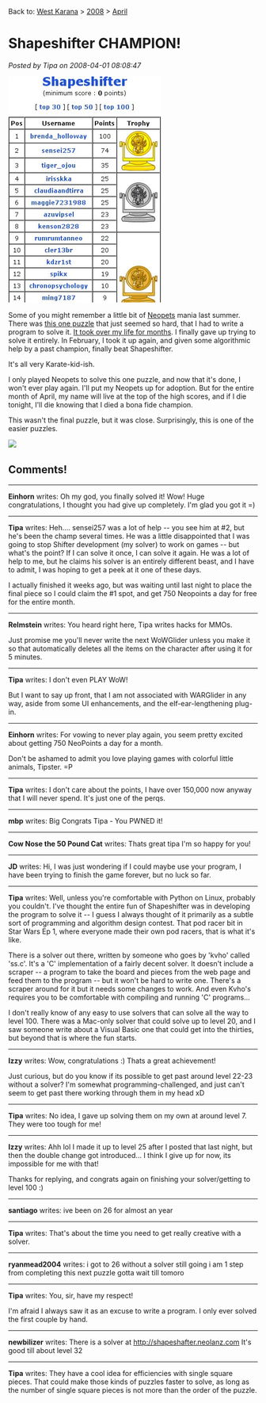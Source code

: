 Back to: [West Karana](/posts/westkarana.md) > [2008](/posts/2008/westkarana.md) > [April](./westkarana.md)
# Shapeshifter CHAMPION!

*Posted by Tipa on 2008-04-01 08:08:47*

![ss.jpg](../../../uploads/2008/04/ss.jpg)

Some of you might remember a little bit of [Neopets](http://www.neopets.com/) mania last summer. There was [this one puzzle](http://www.neopets.com/medieval/shapeshifter.phtml) that just seemed so hard, that I had to write a program to solve it. [It took over my life for months](http://shewhoshapes.wordpress.com/). I finally gave up trying to solve it entirely. In February, I took it up again, and given some algorithmic help by a past champion, finally beat Shapeshifter.

It's all very Karate-kid-ish.

I only played Neopets to solve this one puzzle, and now that it's done, I won't ever play again. I'll put my Neopets up for adoption. But for the entire month of April, my name will live at the top of the high scores, and if I die tonight, I'll die knowing that I died a bona fide champion.

This wasn't the final puzzle, but it was close. Surprisingly, this is one of the easier puzzles.

![](http://shewhoshapes.files.wordpress.com/2008/03/level97.jpg)
## Comments!

---

**Einhorn** writes: Oh my god, you finally solved it! Wow! Huge congratulations, I thought you had give up completely. I'm glad you got it =)

---

**Tipa** writes: Heh.... sensei257 was a lot of help -- you see him at #2, but he's been the champ several times. He was a little disappointed that I was going to stop Shifter development (my solver) to work on games -- but what's the point? If I can solve it once, I can solve it again. He was a lot of help to me, but he claims his solver is an entirely different beast, and I have to admit, I was hoping to get a peek at it one of these days.

I actually finished it weeks ago, but was waiting until last night to place the final piece so I could claim the #1 spot, and get 750 Neopoints a day for free for the entire month.

---

**Relmstein** writes: You heard right here, Tipa writes hacks for MMOs. 

Just promise me you'll never write the next WoWGlider unless you make it so that automatically deletes all the items on the character after using it for 5 minutes.

---

**Tipa** writes: I don't even PLAY WoW!

But I want to say up front, that I am not associated with WARGlider in any way, aside from some UI enhancements, and the elf-ear-lengthening plug-in.

---

**Einhorn** writes: For vowing to never play again, you seem pretty excited about getting 750 NeoPoints a day for a month.

Don't be ashamed to admit you love playing games with colorful little animals, Tipster. =P

---

**Tipa** writes: I don't care about the points, I have over 150,000 now anyway that I will never spend. It's just one of the perqs.

---

**mbp** writes: Big Congrats Tipa - You PWNED it!

---

**Cow Nose the 50 Pound Cat** writes: Thats great tipa I'm so happy for you!

---

**JD** writes: Hi,
I was just wondering if I could maybe use your program, I have been trying to finish the game forever, but no luck so far.

---

**Tipa** writes: Well, unless you're comfortable with Python on Linux, probably you couldn't. I've thought the entire fun of Shapeshifter was in developing the program to solve it -- I guess I always thought of it primarily as a subtle sort of programming and algorithm design contest. That pod racer bit in Star Wars Ep 1, where everyone made their own pod racers, that is what it's like.

There is a solver out there, written by someone who goes by 'kvho' called 'ss.c'. It's a 'C' implementation of a fairly decent solver. It doesn't include a scraper -- a program to take the board and pieces from the web page and feed them to the program -- but it won't be hard to write one. There's a scraper around for it but it needs some changes to work. And even Kvho's requires you to be comfortable with compiling and running 'C' programs...

I don't really know of any easy to use solvers that can solve all the way to level 100. There was a Mac-only solver that could solve up to level 20, and I saw someone write about a Visual Basic one that could get into the thirties, but beyond that is where the fun starts.

---

**Izzy** writes: Wow, congratulations :) Thats a great achievement!

Just curious, but do you know if its possible to get past around level 22-23 without a solver? I'm somewhat programming-challenged, and just can't seem to get past there working through them in my head xD

---

**Tipa** writes: No idea, I gave up solving them on my own at around level 7. They were too tough for me!

---

**Izzy** writes: Ahh lol I made it up to level 25 after I posted that last night, but then the double change got introduced... I think I give up for now, its impossible for me with that!

Thanks for replying, and congrats again on finishing your solver/getting to level 100 :)

---

**santiago** writes: ive been on 26 for almost an year

---

**Tipa** writes: That's about the time you need to get really creative with a solver.

---

**ryanmead2004** writes: i got to 26 without a solver still going i am 1 step from completing this next puzzle gotta wait till tomoro

---

**Tipa** writes: You, sir, have my respect!

I'm afraid I always saw it as an excuse to write a program. I only ever solved the first couple by hand.

---

**newbilizer** writes: There is a solver at http://shapeshafter.neolanz.com
It's good till about level 32

---

**Tipa** writes: They have a cool idea for efficiencies with single square pieces. That could make those kinds of puzzles faster to solve, as long as the number of single square pieces is not more than the order of the puzzle.

